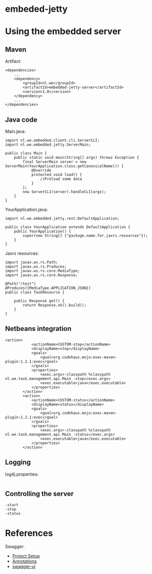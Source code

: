 # embeded-jetty

# Using the embedded server

## Maven

Artifact:

```
<dependencies>
	...
	<dependency>
		<groupId>nl.we</groupId>
    	<artifactId>embedded-jetty-server</artifactId>
    	<version>1.0</version>
	</dependency>
	...
</dependencies>
```

## Java code

Main.java:

```
import nl.we.embedded.client.cli.ServerCLI;
import nl.we.embedded.jetty.ServerMain;

public class Main {
    public static void main(String[] args) throws Exception {
        final ServerMain server = new ServerMain(YourApplication.class.getCanonicalName()) {
            @Override
            protected void load() {
                //Preload some data
            }
        };
        new ServerCLI(server).handleCLI(args);
    }
}
```

YourApplication.java:

```
import nl.we.embedded.jetty.rest.DefaultApplication;

public class YourApplication extends DefaultApplication {    
    public YourApplication() {
        super(new String[] {"package.name.for.jaxrs.resources"});
    }
}
```

Jaxrs resources:

```
import javax.ws.rs.Path;
import javax.ws.rs.Produces;
import javax.ws.rs.core.MediaType;
import javax.ws.rs.core.Response;

@Path("/test")
@Produces({MediaType.APPLICATION_JSON})
public class TaskResource {
    
    public Response get() {
        return Response.ok().build();
    }
}
```

## Netbeans integration

```
<action>
            <actionName>CUSTOM-stop</actionName>
            <displayName>stop</displayName>
            <goals>
                <goal>org.codehaus.mojo:exec-maven-plugin:1.2.1:exec</goal>
            </goals>
            <properties>
                <exec.args>-classpath %classpath nl.we.task.management.api.Main -stop</exec.args>
                <exec.executable>java</exec.executable>
            </properties>
        </action>
        <action>
            <actionName>CUSTOM-status</actionName>
            <displayName>status</displayName>
            <goals>
                <goal>org.codehaus.mojo:exec-maven-plugin:1.2.1:exec</goal>
            </goals>
            <properties>
                <exec.args>-classpath %classpath nl.we.task.management.api.Main -status</exec.args>
                <exec.executable>java</exec.executable>
            </properties>
        </action>
```

## Logging

log4j.properties:

```
```

## Controlling the server

```
-start
-stop
-status
```

# References

Swagger:

* [Project Setup](https://github.com/swagger-api/swagger-core/wiki/Swagger-Core-Jersey-2.X-Project-Setup-1.5)
* [Annotations](https://github.com/swagger-api/swagger-core/wiki/Annotations-1.5.X)
* [swagger-ui](http://swagger.io/swagger-ui/)